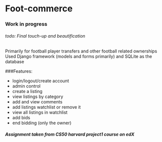 # Foot-commerce
### Work in progress
###### todo: Final touch-up and beautification
Primarily for football player transfers and other football related ownerships
Used Django framework (models and forms primarily) and SQLite as the database

###Features:
- login/logout/create account
- admin control
- create a listing
- view listings by category
- add and view comments
- add listings watchlist or remove it
- view all listings in watchlist
- add bids
- end bidding (only the owner)

##### Assignment taken from CS50 harvard project1 course on edX
